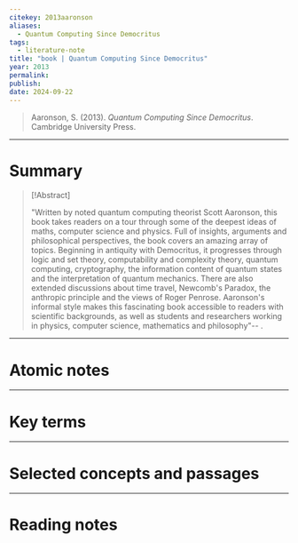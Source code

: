 ```yaml
---
citekey: 2013aaronson
aliases:
  - Quantum Computing Since Democritus
tags:
  - literature-note
title: "book | Quantum Computing Since Democritus"
year: 2013
permalink: 
publish:
date: 2024-09-22
---
```

> Aaronson, S. (2013). _Quantum Computing Since Democritus_. Cambridge University Press.

---

# Summary

> [!Abstract]
>
> "Written by noted quantum computing theorist Scott Aaronson, this book takes readers on a tour through some of the deepest ideas of maths, computer science and physics. Full of insights, arguments and philosophical perspectives, the book covers an amazing array of topics. Beginning in antiquity with Democritus, it progresses through logic and set theory, computability and complexity theory, quantum computing, cryptography, the information content of quantum states and the interpretation of quantum mechanics. There are also extended discussions about time travel, Newcomb's Paradox, the anthropic principle and the views of Roger Penrose. Aaronson's informal style makes this fascinating book accessible to readers with scientific backgrounds, as well as students and researchers working in physics, computer science, mathematics and philosophy"--
>.


---

# Atomic notes

---

# Key terms

---

# Selected concepts and passages

---

# Reading notes

